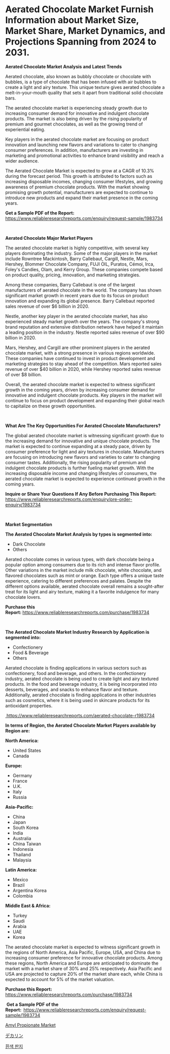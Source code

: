 <p><h1>Aerated Chocolate Market Furnish Information about Market Size, Market Share, Market Dynamics, and Projections Spanning from 2024 to 2031.</h1></p><p><strong>Aerated Chocolate Market Analysis and Latest Trends</strong></p>
<p><p>Aerated chocolate, also known as bubbly chocolate or chocolate with bubbles, is a type of chocolate that has been infused with air bubbles to create a light and airy texture. This unique texture gives aerated chocolate a melt-in-your-mouth quality that sets it apart from traditional solid chocolate bars.</p><p>The aerated chocolate market is experiencing steady growth due to increasing consumer demand for innovative and indulgent chocolate products. The market is also being driven by the rising popularity of premium and gourmet chocolates, as well as the growing trend of experiential eating.</p><p>Key players in the aerated chocolate market are focusing on product innovation and launching new flavors and variations to cater to changing consumer preferences. In addition, manufacturers are investing in marketing and promotional activities to enhance brand visibility and reach a wider audience.</p><p>The Aerated Chocolate Market is expected to grow at a CAGR of 10.3% during the forecast period. This growth is attributed to factors such as increasing disposable incomes, changing consumer lifestyles, and growing awareness of premium chocolate products. With the market showing promising growth potential, manufacturers are expected to continue to introduce new products and expand their market presence in the coming years.</p></p>
<p><strong>Get a Sample PDF of the Report:&nbsp;</strong> <a href="https://www.reliableresearchreports.com/enquiry/request-sample/1983734">https://www.reliableresearchreports.com/enquiry/request-sample/1983734</a></p>
<p>&nbsp;</p>
<p><strong>Aerated Chocolate Major Market Players</strong></p>
<p><p>The aerated chocolate market is highly competitive, with several key players dominating the industry. Some of the major players in the market include Rowntree Mackintosh, Barry Callebaut, Cargill, Nestle, Mars, Hershey, Blommer Chocolate Company, FUJI OIL, Puratos, Cémoi, Irca, Foley's Candies, Olam, and Kerry Group. These companies compete based on product quality, pricing, innovation, and marketing strategies.</p><p>Among these companies, Barry Callebaut is one of the largest manufacturers of aerated chocolate in the world. The company has shown significant market growth in recent years due to its focus on product innovation and expanding its global presence. Barry Callebaut reported sales revenue of over $6 billion in 2020.</p><p>Nestle, another key player in the aerated chocolate market, has also experienced steady market growth over the years. The company's strong brand reputation and extensive distribution network have helped it maintain a leading position in the industry. Nestle reported sales revenue of over $90 billion in 2020.</p><p>Mars, Hershey, and Cargill are other prominent players in the aerated chocolate market, with a strong presence in various regions worldwide. These companies have continued to invest in product development and marketing strategies to stay ahead of the competition. Mars reported sales revenue of over $40 billion in 2020, while Hershey reported sales revenue of over $8 billion.</p><p>Overall, the aerated chocolate market is expected to witness significant growth in the coming years, driven by increasing consumer demand for innovative and indulgent chocolate products. Key players in the market will continue to focus on product development and expanding their global reach to capitalize on these growth opportunities.</p></p>
<p>&nbsp;</p>
<p><strong>What Are The Key Opportunities For Aerated Chocolate Manufacturers?</strong></p>
<p><p>The global aerated chocolate market is witnessing significant growth due to the increasing demand for innovative and unique chocolate products. The market is expected to continue expanding at a steady pace, driven by consumer preference for light and airy textures in chocolate. Manufacturers are focusing on introducing new flavors and varieties to cater to changing consumer tastes. Additionally, the rising popularity of premium and indulgent chocolate products is further fueling market growth. With the increasing disposable income and changing lifestyles of consumers, the aerated chocolate market is expected to experience continued growth in the coming years.</p></p>
<p><strong>Inquire or Share Your Questions If Any Before Purchasing This Report:</strong> <a href="https://www.reliableresearchreports.com/enquiry/pre-order-enquiry/1983734">https://www.reliableresearchreports.com/enquiry/pre-order-enquiry/1983734</a></p>
<p>&nbsp;</p>
<p><strong>Market Segmentation</strong></p>
<p><strong>The Aerated Chocolate Market Analysis by types is segmented into:</strong></p>
<p><ul><li>Dark Chocolate</li><li>Others</li></ul></p>
<p><p>Aerated chocolate comes in various types, with dark chocolate being a popular option among consumers due to its rich and intense flavor profile. Other variations in the market include milk chocolate, white chocolate, and flavored chocolates such as mint or orange. Each type offers a unique taste experience, catering to different preferences and palates. Despite the different options available, aerated chocolate overall remains a sought-after treat for its light and airy texture, making it a favorite indulgence for many chocolate lovers.</p></p>
<p><strong>Purchase this Report:&nbsp;</strong><a href="https://www.reliableresearchreports.com/purchase/1983734">https://www.reliableresearchreports.com/purchase/1983734</a></p>
<p>&nbsp;</p>
<p><strong>The Aerated Chocolate Market Industry Research by Application is segmented into:</strong></p>
<p><ul><li>Confectionery</li><li>Food & Beverage</li><li>Others</li></ul></p>
<p><p>Aerated chocolate is finding applications in various sectors such as confectionery, food and beverage, and others. In the confectionery industry, aerated chocolate is being used to create light and airy textured products. In the food and beverage industry, it is being incorporated into desserts, beverages, and snacks to enhance flavor and texture. Additionally, aerated chocolate is finding applications in other industries such as cosmetics, where it is being used in skincare products for its antioxidant properties.</p></p>
<p><a href="https://www.reliableresearchreports.com/aerated-chocolate-r1983734">&nbsp;https://www.reliableresearchreports.com/aerated-chocolate-r1983734</a></p>
<p><strong>In terms of Region, the Aerated Chocolate Market Players available by Region are:</strong></p>
<p>
    <p> <strong> North America: </strong>
        <ul>
            <li>United States</li>
            <li>Canada</li>
        </ul>
        </p> 
    <p> <strong> Europe: </strong>
        <ul>
            <li>Germany</li>
            <li>France</li>
            <li>U.K.</li>
            <li>Italy</li>
            <li>Russia</li>
        </ul>
        </p> 
    <p> <strong> Asia-Pacific: </strong>
        <ul>
            <li>China</li>
            <li>Japan</li>
            <li>South Korea</li>
            <li>India</li>
            <li>Australia</li>
            <li>China Taiwan</li>
            <li>Indonesia</li>
            <li>Thailand</li>
            <li>Malaysia</li>
        </ul>
        </p> 
    <p> <strong> Latin America: </strong>
        <ul>
            <li>Mexico</li>
            <li>Brazil</li>
            <li>Argentina Korea</li>
            <li>Colombia</li>
        </ul>
        </p> 
    <p> <strong> Middle East & Africa: </strong>
        <ul>
            <li>Turkey</li>
            <li>Saudi</li>
            <li>Arabia</li>
            <li>UAE</li>
            <li>Korea</li>
        </ul>
    </p>
    </p>
<p><p>The aerated chocolate market is expected to witness significant growth in the regions of North America, Asia Pacific, Europe, USA, and China due to increasing consumer preference for innovative chocolate products. Among these regions, North America and Europe are anticipated to dominate the market with a market share of 30% and 25% respectively. Asia Pacific and USA are projected to capture 20% of the market share each, while China is expected to account for 5% of the market valuation.</p></p>
<p><strong>Purchase this Report: </strong><a href="https://www.reliableresearchreports.com/purchase/1983734">https://www.reliableresearchreports.com/purchase/1983734</a></p>
<p>&nbsp;<strong>Get a Sample PDF of the Report:&nbsp;&nbsp;</strong><a href="https://www.reliableresearchreports.com/enquiry/request-sample/1983734">https://www.reliableresearchreports.com/enquiry/request-sample/1983734</a></p>
<p><strong></strong></p>
<p><p><a href="https://florentine-yuzu-f42.notion.site/Amyl-Propionate-Market-Size-Reflecting-a-Forecast-Till-2031-Market-By-Type-By-Application-and-By-G-a6061169fb994bc5950cc406ea89dcd4">Amyl Propionate Market</a></p><p><a href="https://github.com/oafhukehf4709715/Market-Research-Report-List-1/blob/main/872605018542.md">デカリン</a></p><p><a href="https://medium.com/@jordybecker/%ED%99%94%EC%9D%B4%ED%8A%B8-%ED%8E%98%EC%9D%B4%ED%8D%BC%EB%B3%B4%EB%93%9C-%EC%8B%9C%EC%9E%A5-%EC%84%B1%EA%B3%B5%EC%A0%81%EC%9D%B8-%EB%B9%84%EC%A6%88%EB%8B%88%EC%8A%A4-%EC%A0%84%EB%9E%B5%EC%9D%98-%EC%97%B4%EC%87%A0-2031%EB%85%84%EA%B9%8C%EC%A7%80-%EC%98%88%EC%B8%A1-8f5a9f41db49">흰색 판지</a></p></p>